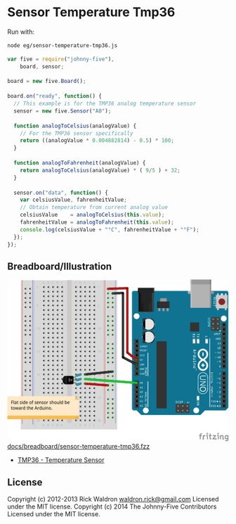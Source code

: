# Sensor Temperature Tmp36

Run with:
```bash
node eg/sensor-temperature-tmp36.js
```


```javascript
var five = require("johnny-five"),
    board, sensor;

board = new five.Board();

board.on("ready", function() {
  // This example is for the TMP36 analog temperature sensor
  sensor = new five.Sensor("A0");

  function analogToCelsius(analogValue) {
    // For the TMP36 sensor specifically
    return ((analogValue * 0.004882814) - 0.5) * 100;
  }

  function analogToFahrenheit(analogValue) {
    return analogToCelsius(analogValue) * ( 9/5 ) + 32;
  }

  sensor.on("data", function() {
    var celsiusValue, fahrenheitValue;
    // Obtain temperature from current analog value
    celsiusValue    = analogToCelsius(this.value);
    fahrenheitValue = analogToFahrenheit(this.value);
    console.log(celsiusValue + "°C", fahrenheitValue + "°F");
  });
});


```


## Breadboard/Illustration


![docs/breadboard/sensor-temperature-tmp36.png](breadboard/sensor-temperature-tmp36.png)
[docs/breadboard/sensor-temperature-tmp36.fzz](breadboard/sensor-temperature-tmp36.fzz)

- [TMP36 - Temperature Sensor](https://www.sparkfun.com/products/10988)



## License
Copyright (c) 2012-2013 Rick Waldron <waldron.rick@gmail.com>
Licensed under the MIT license.
Copyright (c) 2014 The Johnny-Five Contributors
Licensed under the MIT license.
